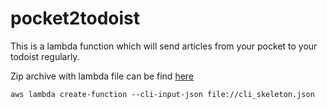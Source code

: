 # pocket2todoist

This is a lambda function which will send articles from your pocket to your todoist regularly.

Zip archive with lambda file can be find [here](https://github.com/Valenzione/pocket2todoist/releases/latest)

```
aws lambda create-function --cli-input-json file://cli_skeleton.json
```
